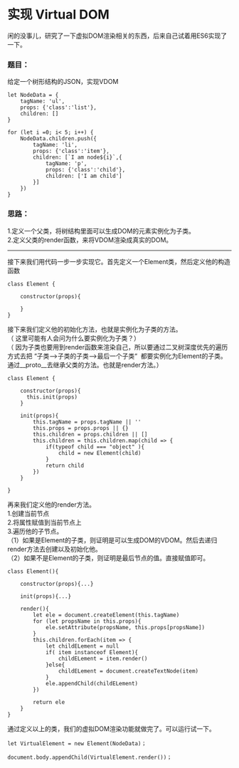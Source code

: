 #   实现 Virtual DOM
闲的没事儿，研究了一下虚拟DOM渲染相关的东西，后来自己试着用ES6实现了一下。
### 题目：
给定一个树形结构的JSON，实现VDOM
```
let NodeData = {
    tagName: 'ul',
    props: {'class':'list'},
    children: []
}

for (let i =0; i< 5; i++) {
    NodeData.children.push({
        tagName: 'li',
        props: {'class':'item'},
        children: [`I am node${i}`,{
            tagName: 'p',
            props: {'class':'child'},
            children: ['I am child']
        }]
    })
}
```  
### 思路：    

1.定义一个父类，将树结构里面可以生成DOM的元素实例化为子类。  
2.定义父类的render函数，来将VDOM渲染成真实的DOM。    
  
___

接下来我们用代码一步一步实现它。首先定义一个Element类，然后定义他的构造函数
```
class Element {

    constructor(props){
  
    }
}
```
接下来我们定义他的初始化方法，也就是实例化为子类的方法。  
（ 这里可能有人会问为什么要实例化为子类？）  
（ 因为子类也要用到render函数来渲染自己，所以要通过二叉树深度优先的遍历方式去把 “子类-->子类的子类-->最后一个子类“  都要实例化为Element的子类。通过__proto__去继承父类的方法。也就是render方法。）
```
class Element {

    constructor(props){
      this.init(props)
    }

    init(props){
        this.tagName = props.tagName || ''
        this.props = props.props || {}
        this.children = props.children || []
        this.children = this.children.map(child => {
            if(typeof child === "object" ){
                child = new Element(child)
            }
            return child
        })
    }

}
```
再来我们定义他的render方法。  
1.创建当前节点  
2.将属性赋值到当前节点上  
3.遍历他的子节点。  
（1）如果是Element的子类，则证明是可以生成DOM的VDOM。然后去递归render方法去创建以及初始化他。  
（2）如果不是Element的子类，则证明是最后节点的值。直接赋值即可。
```
class Element(){

    constructor(props){...}

    init(props){...}

    render(){             
        let ele = document.createElement(this.tagName)        
        for (let propsName in this.props){            
            ele.setAttribute(propsName, this.props[propsName])        
        }        
        this.children.forEach(item => {            
            let childELement = null 
            if( item instanceof Element){
                childELement = item.render()
            }else{
                childELement = document.createTextNode(item)
            }
            ele.appendChild(childELement)
        })
        
        return ele
    }
}
```  
通过定义以上的类，我们的虚拟DOM渲染功能就做完了。可以运行试一下。  

```
let VirtualElement = new Element(NodeData)；

document.body.appendChild(VirtualElement.render())；
```